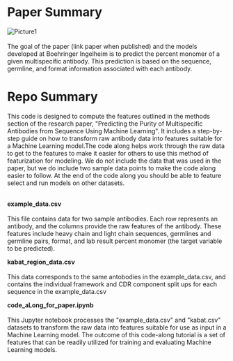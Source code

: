 # Paper Summary
![Picture1](https://github.com/amazurek1/ppma/assets/51759577/fcfd9376-1e7a-4440-adea-b028de663358)
<br>
<br>The goal of the paper (link paper when published) and the models developed at Boehringer Ingelheim is to predict the percent monomer of a given multispecific antibody. This prediction is based on the sequence, germline, and format information associated with each antibody.

# Repo Summary
This code is designed to compute the features outlined in the methods section of the research paper, "Predicting the Purity of Multispecific Antibodies from Sequence Using Machine Learning". It includes a step-by-step guide on how to transform raw antibody data into features suitable for a Machine Learning model.The code along helps work through the raw data to get to the features to make it easier for others to use this method of featurization for modeling. We do not include the data that was used in the paper, but we do include two sample data points to make the code along easier to follow. At the end of the code along you should be able to feature select and run models on other datasets.<br><br>

**example_data.csv**
<br><br>
This file contains data for two sample antibodies. Each row represents an antibody, and the columns provide the raw features of the antibody. These features include heavy chain and light chain sequences, germlines and germline pairs, format, and lab result percent monomer (the target variable to be predicted).<br>

**kabat_region_data.csv**
<br><br>
This data corresponds to the same antobodies in the example_data.csv, and contains the individual framework and CDR component split ups for each sequence in the example_data.csv<br>

**code_aLong_for_paper.ipynb**
<br><br>
This Jupyter notebook processes the "example_data.csv" and "kabat.csv" datasets to transform the raw data into features suitable for use as input in a Machine Learning model. The outcome of this code-along tutorial is a set of features that can be readily utilized for training and evaluating Machine Learning models.

